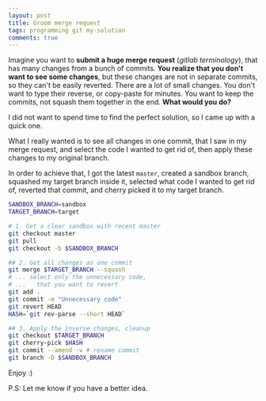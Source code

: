 ```yaml
---
layout: post
title: Groom merge request
tags: programming git my-solution
comments: true
---
```


Imagine you want to **submit a huge merge request** (*gitlab terminology*),
that has many changes from a bunch of commits.
**You realize that you don't want to see some changes**,
but these changes are not in separate commits, so they can't be easily reverted.
There are a lot of small changes. You don't want to type their reverse, or copy-paste for minutes.
You want to keep the commits, not squash them together in the end.
**What would you do?**

I did not want to spend time to find the perfect solution, so I came up with a quick one.

What I really wanted is to see all changes in one commit,
that I saw in my merge request, and select the code I wanted
to get rid of, then apply these changes to my original branch.

In order to achieve that, I got the latest `master`, created a sandbox branch,
squashed my target branch inside it, selected what code I wanted to get rid of,
reverted that commit, and cherry picked it to my target branch.

```bash
SANDBOX_BRANCH=sandbox
TARGET_BRANCH=target

# 1. Get a clear sandbox with recent master
git checkout master
git pull
git checkout -b $SANDBOX_BRANCH

## 2. Get all changes as one commit
git merge $TARGET_BRANCH --squash
# ... select only the unnecessary code,
# ...   that you want to revert
git add .
git commit -m "Unnecessary code"
git revert HEAD
HASH=`git rev-parse --short HEAD`

## 3. Apply the inverse changes, cleanup
git checkout $TARGET_BRANCH
git cherry-pick $HASH
git commit --amend -v # rename commit
git branch -D $SANDBOX_BRANCH
```

Enjoy :)

P.S: Let me know if you have a better idea.
